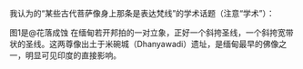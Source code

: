 我认为的“某些古代菩萨像身上那条是表达梵线”的学术话题（注意“学术”）：

图1是@花落成蚀 在缅甸若开邦拍的一对立象，正好一个斜挎圣线，一个斜挎宽带状的圣线。这两尊像出土于米碗城（Dhanyawadi）遗址，是缅甸最早的佛像之一，明显可见印度的直接影响。 

